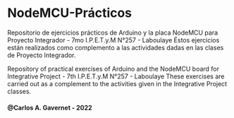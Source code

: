 # NodeMCU-Prácticos
Repositorio de ejercicios prácticos de Arduino y la placa NodeMCU para Proyecto Integrador - 7mo I.P.E.T.y.M N°257 - Laboulaye
Éstos ejercicios están realizados como complemento a las actividades dadas en las clases de Proyecto Integrador.

Repository of practical exercises of Arduino and the NodeMCU board for Integrative Project - 7th I.P.E.T.y.M N°257 - Laboulaye
These exercises are carried out as a complement to the activities given in the Integrative Project classes.

#### @Carlos A. Gavernet - 2022
